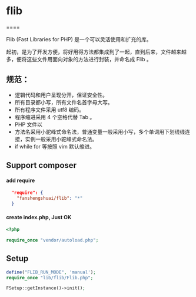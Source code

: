 # flib
====

Flib (Fast Libraries for PHP) 是一个可以灵活使用和扩充的库。

起初，是为了开发方便，将好用得方法都集成到了一起，直到后来，文件越来越多，便将这些文件用面向对象的方法进行封装，并命名成 Flib 。

## 规范：

 * 逻辑代码和用户呈现分开，保证安全性。
 * 所有目录都小写，所有文件名首字母大写。
 * 所有程序文件采用 utf8 编码。
 * 程序缩进采用 4 个空格代替 Tab 。
 * PHP 文件以 <?php 开头，结尾不加 ?>
 * 方法名采用小驼峰式命名法，普通变量一般采用小写，多个单词用下划线线连接，实例一般采用小驼峰式命名法。
 * if while for 等按照 vim 默认缩进。

## Support composer
#### add require
```json
  "require": {
    "fanshengshuai/flib": "*"
  }
```

#### create index.php, Just OK
```php
<?php

require_once "vendor/autoload.php";
```





## Setup
```php
define("FLIB_RUN_MODE", 'manual');
require_once "lib/flib/Flib.php";

FSetup::getInstance()->init();
```
